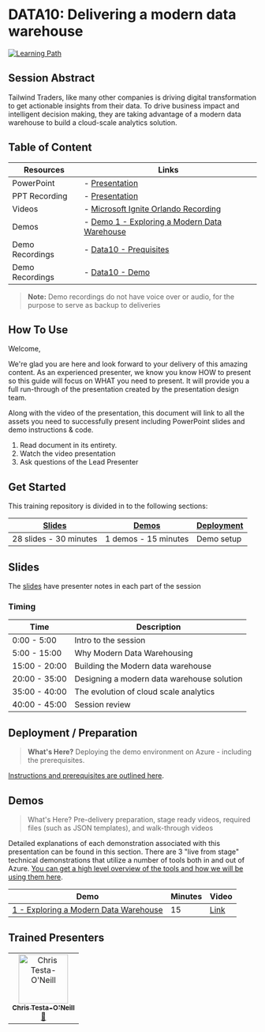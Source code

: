 # DATA10: Delivering a modern data warehouse

[![Learning Path](https://img.shields.io/badge/Learning%20Path-DATA-fe5e00?logo=microsoft)](https://github.com/microsoft/ignite-learning-paths-training-DATA)

## Session Abstract

Tailwind Traders, like many other companies is driving digital transformation to get actionable insights from their data. To drive business impact and intelligent decision making, they are taking advantage of a modern data warehouse to build a cloud-scale analytics solution. 


## Table of Content

| Resources          | Links                            |
|-------------------|----------------------------------|
| PowerPoint        | - [Presentation](presentations.md) |
| PPT Recording     | - [Presentation](https://globaleventcdn.blob.core.windows.net/assets/data/data10/DATA10.mp4) |
| Videos            | - [Microsoft Ignite Orlando Recording](https://myignite.techcommunity.microsoft.com/sessions/84354) |
| Demos             | - [Demo 1 - Exploring a Modern Data Warehouse](demos/README.md#demo-1---exploring-a-modern-data-warehouse) |
| Demo Recordings           | - [Data10 - Prequisites](https://globaleventcdn.blob.core.windows.net/assets/data/data10/Data10_Prerequisites-NoAudio.mp4) |
| Demo Recordings           | - [Data10 - Demo](https://globaleventcdn.blob.core.windows.net/assets/data/data10/Data10-Demo-NoAudio.mp4 ) |


> **Note:** Demo recordings do not have voice over or audio, for the purpose to serve as backup to deliveries

## How To Use

Welcome,

We're glad you are here and look forward to your delivery of this amazing content. As an experienced presenter, we know you know HOW to present so this guide will focus on WHAT you need to present. It will provide you a full run-through of the presentation created by the presentation design team. 

Along with the video of the presentation, this document will link to all the assets you need to successfully present including PowerPoint slides and demo instructions &
code.

1.  Read document in its entirety.
2.  Watch the video presentation
3.  Ask questions of the Lead Presenter


## Get Started

This training repository is divided in to the following sections:

| [Slides](#slides) | [Demos](demos/README.md) | [Deployment](deployment/README.md) | 
|-------------------|---------------------------|--------------------------------------
| 28 slides - 30 minutes| 1 demos - 15 minutes | Demo setup


## Slides

The [slides](presentations.md) have presenter notes in each part of the session

### Timing

| Time        | Description 
--------------|-------------
0:00 - 5:00   | Intro to the session 
5:00 - 15:00  | Why Modern Data Warehousing
15:00 - 20:00 | Building the Modern data warehouse
20:00 - 35:00 | Designing a modern data warehouse solution
35:00 - 40:00 | The evolution of cloud scale analytics
40:00 - 45:00 | Session review

## Deployment / Preparation

>**What's Here?** Deploying the demo environment on Azure - including the prerequisites.

[Instructions and prerequisites are outlined here](deployment/README.md). 


## Demos

> What's Here? Pre-delivery preparation, stage ready videos, required files (such as JSON templates), and walk-through videos

Detailed explanations of each demonstration associated with this presentation can be found in this section. There are 3 "live from stage" technical demonstrations that utilize a number of tools both in and out of Azure. [You can get a high level overview of the tools and how we will be using them here](demos/README.md).

| Demo 	                                                                                               | Minutes | Video
-------------------------------------------------------------------------------------------------------|---------|-----------------
|  [1 - Exploring a Modern Data Warehouse](demos/README.md#demo-1---exploring-a-modern-data-warehouse) | 15       | [Link](https://globaleventcdn.blob.core.windows.net/assets/data/data10/Data10-Demo-NoAudio.mp4)


## Trained Presenters

<!-- ALL-CONTRIBUTORS-LIST:START - Do not remove or modify this section -->

<table>
<tr>
    <td align="center"><a href="http://learnanalytics.microsoft.com">
        <img src="https://avatars0.githubusercontent.com/u/22796551?s=460&v=4" width="100px;" alt="Chris Testa-O'Neill
"/><br />
        <sub><b>Chris Testa-O'Neill
</b></sub></a><br />
            <a href="https://github.com/microsoft/ignite-learning-paths-training-data/commits?author=ctestaoneillmsft" title="talk">📢</a> 
    </td>
</tr></table>

<!-- ALL-CONTRIBUTORS-LIST:END -->
